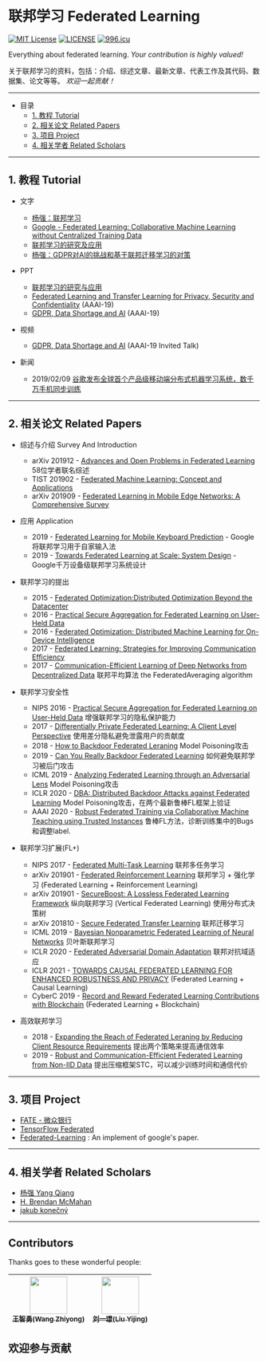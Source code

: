 # 联邦学习 Federated Learning

[![MIT License](https://img.shields.io/badge/license-MIT-green.svg)](https://opensource.org/licenses/MIT)
[![LICENSE](https://img.shields.io/badge/license-Anti%20996-blue.svg)](https://github.com/996icu/996.ICU/blob/master/LICENSE) [![996.icu](https://img.shields.io/badge/link-996.icu-red.svg)](https://996.icu) 


Everything about federated learning. *Your contribution is highly valued!* 

关于联邦学习的资料，包括：介绍、综述文章、最新文章、代表工作及其代码、数据集、论文等等。 *欢迎一起贡献！* 

---

- 目录
    - [1. 教程 Tutorial](#1-教程-Tutorial)
    - [2. 相关论文 Related Papers](#2-相关论文-Related-Papers)
    - [3. 项目 Project](#3-项目-Project)
    - [4. 相关学者 Related Scholars](#4-相关学者-Related-Scholars)

---

## 1. 教程 Tutorial

- 文字
    - [杨强：联邦学习](https://mp.weixin.qq.com/s/5FTrG5SZey2yeIbuyT3HoQ)
    - [Google - Federated Learning: Collaborative Machine Learning without Centralized Training Data](https://ai.googleblog.com/2017/04/federated-learning-collaborative.html)
    - [联邦学习的研究及应用](https://mp.weixin.qq.com/s?src=11&timestamp=1555896266&ver=1561&signature=ZtLlc7qakNAdw8hV3dxaB30PxtK9hAshYsIxccFf-D4eJrUw6YKQcqD0lD3SDMEn4egQTafUZr429er7SueP6HKLTr*uFKfr6JuHc3OvfdJ-uExiEJStHFynC65htbLp&new=1)
    - [杨强：GDPR对AI的挑战和基于联邦迁移学习的对策](https://zhuanlan.zhihu.com/p/42646278) 

- PPT
    - [联邦学习的研究与应用](https://aisp-1251170195.file.myqcloud.com/fedweb/1553845987342.pdf)
    - [Federated Learning and Transfer Learning for Privacy, Security and Confidentiality](https://aisp-1251170195.file.myqcloud.com/fedweb/1552916850679.pdf) (AAAI-19)
    - [GDPR, Data Shortage and AI](https://aisp-1251170195.file.myqcloud.com/fedweb/1552916659436.pdf) (AAAI-19) 

- 视频
    - [GDPR, Data Shortage and AI](https://aaai.org/Conferences/AAAI-19/invited-speakers/#yang) (AAAI-19 Invited Talk) 

- 新闻
    - 2019/02/09 [谷歌发布全球首个产品级移动端分布式机器学习系统，数千万手机同步训练](https://www.jiemian.com/article/2853096.html)

---

## 2. 相关论文 Related Papers

- 综述与介绍 Survey And Introduction
    - arXiv 201912 - [Advances and Open Problems in Federated Learning](https://arxiv.org/abs/1912.04977) 58位学者联名综述
    - TIST 201902 - [Federated Machine Learning: Concept and Applications](https://dl.acm.org/citation.cfm?id=3298981) 
    - arXiv 201909 - [Federated Learning in Mobile Edge Networks: A Comprehensive Survey](https://arxiv.org/abs/1909.11875)
- 应用 Application
    - 2019 - [Federated Learning for Mobile Keyboard Prediction](https://arxiv.org/abs/1811.03604) - Google将联邦学习用于自家输入法 
    - 2019 - [Towards Federated Learning at Scale: System Design](https://arxiv.org/abs/1902.01046) - Google千万设备级联邦学习系统设计
- 联邦学习的提出 
    - 2015 - [Federated Optimization:Distributed Optimization Beyond the Datacenter](https://arxiv.org/abs/1511.03575)
    - 2016 - [Practical Secure Aggregation for Federated Learning on User-Held Data](https://arxiv.org/abs/1611.04482)
    - 2016 - [Federated Optimization: Distributed Machine Learning for On-Device Intelligence](https://arxiv.org/abs/1610.02527)
    - 2017 - [Federated Learning: Strategies for Improving Communication Efficiency](https://arxiv.org/abs/1610.05492)
    - 2017 - [Communication-Efficient Learning of Deep Networks from Decentralized Data](https://arxiv.org/abs/1602.05629) 联邦平均算法 the FederatedAveraging algorithm
- 联邦学习安全性
    - NIPS 2016 - [Practical Secure Aggregation for Federated Learning on User-Held Data](https://arxiv.org/abs/1611.04482) 增强联邦学习的隐私保护能力
    - 2017 - [Differentially Private Federated Learning: A Client Level Perspective](https://arxiv.org/abs/1712.07557) 使用差分隐私避免泄露用户的贡献度
    - 2018 - [How to Backdoor Federated Leraning](https://arxiv.org/abs/1807.00459) Model Poisoning攻击
    - 2019 - [Can You Really Backdoor Federated Learning](https://arxiv.org/abs/1911.07963) 如何避免联邦学习被后门攻击
    - ICML 2019 - [Analyzing Federated Learning through an Adversarial Lens](https://arxiv.org/abs/1811.12470) Model Poisoning攻击
    - ICLR 2020 - [DBA: Distributed Backdoor Attacks against Federated Learning](https://openreview.net/forum?id=rkgyS0VFvr) Model Poisoning攻击，在两个最新鲁棒FL框架上验证
    - AAAI 2020 - [Robust Federated Training via Collaborative Machine Teaching using Trusted Instances](https://arxiv.org/abs/1905.02941) 鲁棒FL方法，诊断训练集中的Bugs和调整label.
- 联邦学习扩展(FL+)
    - NIPS 2017 - [Federated Multi-Task Learning](http://papers.nips.cc/paper/7029-federated-multi-task-learning) 联邦多任务学习
    - arXiv 201901 - [Federated Reinforcement Learning](https://arxiv.org/abs/1901.08277) 联邦学习 + 强化学习 (Federated Learning + Reinforcement Learning)
    - arXiv 201901 - [SecureBoost: A Lossless Federated Learning Framework](https://arxiv.org/abs/1901.08755) 纵向联邦学习 (Vertical Federated Learning) 使用分布式决策树 
    - arXiv 201810 - [Secure Federated Transfer Learning](https://arxiv.org/abs/1812.03337) 联邦迁移学习
    - ICML 2019 - [Bayesian Nonparametric Federated Learning of Neural Networks](https://arxiv.org/abs/1905.12022) 贝叶斯联邦学习
    - ICLR 2020 - [Federated Adversarial Domain Adaptation](https://arxiv.org/abs/1911.02054)  联邦对抗域适应
    - ICLR 2021 - [TOWARDS CAUSAL FEDERATED LEARNING FOR ENHANCED ROBUSTNESS AND PRIVACY](https://arxiv.org/pdf/2104.06557.pdf) (Federated Learning + Causal Learning)
    - CyberC 2019 - [Record and Reward Federated Learning Contributions with Blockchain](https://mblocklab.com/RecordandReward.pdf) (Federated Learning + Blockchain)
    
- 高效联邦学习
    - 2018 - [Expanding the Reach of Federated Leraning by Reducing Client Resource Requirements](https://arxiv.org/abs/1812.07210) 提出两个策略来提高通信效率
    - 2019 - [Robust and Communication-Efficient Federated Learning from Non-IID Data](https://arxiv.org/abs/1903.02891) 提出压缩框架STC，可以减少训练时间和通信代价

---

## 3. 项目 Project

- [FATE - 微众银行](https://github.com/WeBankFinTech/FATE)
- [TensorFlow Federated](https://github.com/tensorflow/federated)
- [Federated-Learning](https://github.com/roxanneluo/Federated-Learning) : An implement of google's paper.

---

## 4. 相关学者 Related Scholars

- [杨强 Yang Qiang](https://scholar.google.com/citations?hl=en&user=1LxWZLQAAAAJ)
- [H. Brendan McMahan](https://scholar.google.com/citations?user=iKPWydkAAAAJ&hl=en)
- [jakub konečný](https://scholar.google.com/citations?user=4vq7eXQAAAAJ&hl=en)

---

## Contributors

Thanks goes to these wonderful people:

<!-- ALL-CONTRIBUTORS-LIST:START - Do not remove or modify this section -->
<!-- prettier-ignore -->
| [<img src="https://avatars0.githubusercontent.com/u/18085242?s=460&u=cdcc485f27e155a359c63dfa4ce93e81b4a956e7&v=4" width="75px;"/><br /><sub><b>王智勇(Wang Zhiyong)</b></sub>](https://github.com/ZeroWangZY)<br /> | [<img src="https://avatars1.githubusercontent.com/u/27065652?s=460&u=eeda288b4a40087a86e039501ccfcf707c5d96c6&v=4" width="75px;"/><br /><sub><b>刘一璟(Liu Yijing)</b></sub>](https://github.com/zyplanet)<br />|
| :---: | :---: |
<!-- ALL-CONTRIBUTORS-LIST:END -->
## 欢迎参与贡献
